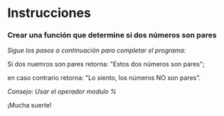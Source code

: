 # Instrucciones 

### Crear una función que determine si dos números son pares 
 
_Sigue los pasos a continuación para completar el programa:_ 

Si dos nuemros son pares retorna:  "Estos dos números son pares";

en caso contrario retorna:  "Lo siento, los números NO son pares".

_Consejo: Usar el operador modulo %_

 
¡Mucha suerte!   

 
